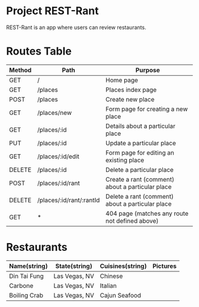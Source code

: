 # Project REST-Rant

REST-Rant is an app where users can review restaurants.


# Routes Table
|   Method    |           Path            |                      Purpose                      |
| ----------- | ------------------------- | ------------------------------------------------- |    
|     GET     |             /             |  Home page                                        |
|     GET     |         /places           |  Places index page                                |
|     POST    |         /places           |  Create new place                                 |
|     GET     |       /places/new         |  Form page for creating a new place               |
|     GET     |       /places/:id         |  Details about a particular place                 |
|     PUT     |       /places/:id         |  Update a particular place                        |
|     GET     |     /places/:id/edit      |  Form page for editing an existing place          |
|    DELETE   |       /places/:id         |  Delete a particular place                        |
|     POST    |     /places/:id/rant      |  Create a rant (comment) about a particular place |
|    DELETE   |  /places/:id/rant/:rantId |  Delete a rant (comment) about a particular place |
|     GET     |            *              |  404 page (matches any route not defined above)   |


# Restaurants

|    Name(string)    |    State(string)    |    Cuisines(string)     |        Pictures        |
|--------------------|---------------------|-------------------------|------------------------|
|    Din Tai Fung    |    Las Vegas, NV    |         Chinese         |                        |
|      Carbone       |    Las Vegas, NV    |         Italian         |                        |
|    Boiling Crab    |    Las Vegas, NV    |      Cajun Seafood      |                        |
